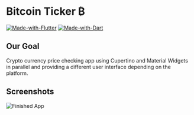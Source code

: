 # Bitcoin Ticker ₿

[![Made-with-Flutter](https://img.shields.io/badge/Made%20with-Flutter-5fc9f8.svg)](https://flutter.dev/)
[![Made-with-Dart](https://img.shields.io/badge/Made%20with-Dart-13589c.svg)](https://dart.dev/)

## Our Goal

Crypto currency price checking app using Cupertino and Material Widgets in parallel and providing a different user interface depending on the platform.


## Screenshots

![Finished App](https://github.com/londonappbrewery/Images/blob/master/bitcoin-flutter-demo.gif)
